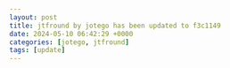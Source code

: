 ```yaml
---
layout: post
title: jtfround by jotego has been updated to f3c1149
date: 2024-05-10 06:42:29 +0000
categories: [jotego, jtfround]
tags: [update]
---
```


